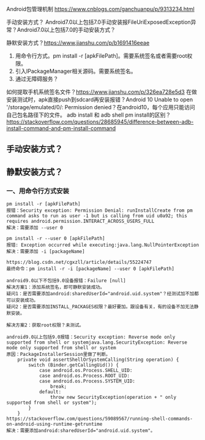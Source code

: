 
Android包管理机制 https://www.cnblogs.com/ganchuanpu/p/9313234.html


手动安装方式？
Android7.0以上包括7.0手动安装报FileUriExposedException异常？Android7.0以上包括7.0的手动安装方式？


静默安装方式？https://www.jianshu.com/p/b1691416eeae
1. 用命令行方式。pm install -r [apkFilePath]。需要系统签名或者需要root权限。
2. 引入IPackageManager相关源码。需要系统签名。
3. 通过无障碍服务？


如何提取手机系统签名文件？https://www.jianshu.com/p/326ea728e5d3
在做安装测试时，apk直接push到sdcard再安装报错？Android 10 Unable to open '/storage/emulated/0/: Permission denied？在android10，每个应用只能访问自己包名路径下的文件。
adb install 和 adb shell pm install的区别？https://stackoverflow.com/questions/28685945/difference-between-adb-install-command-and-pm-install-command


## 手动安装方式？


## 静默安装方式？
### 一、用命令行方式安装
```
pm install -r [apkFilePath]
报错：Security exception: Permission Denial: runInstallCreate from pm command asks to run as user -1 but is calling from uid u0a92; this requires android.permission.INTERACT_ACROSS_USERS_FULL
解决：需要添加 --user 0
```

```
pm install -r --user 0 [apkFilePath]
报错: Exception occurred while executing:java.lang.NullPointerException
解决：需要添加 -i [packageName]
```

```
https://blog.csdn.net/cgxzll/article/details/55224747
最终命令：pm install -r -i [packageName] --user 0 [apkFilePath]

android9.0以下不包括9.0设备报错：Failure [null] 
解决方案1：添加系统签名，即可静默安装成功。
疑问1：是否需要添加android:sharedUserId="android.uid.system"？经测试加不加都可以安装成功。
疑问2：是否需要添加INSTALL_PACKAGES权限？最好要加。跟设备有关，有的设备不加无法静默安装。

解决方案2：获取root权限？未测试。
```

```
android9.0以上包括9.0报错：Security exception: Reverse mode only supported from shell or systemjava.lang.SecurityException: Reverse mode only supported from shell or system
原因：PackageInstallerSession里做了判断。
    private void assertShellOrSystemCalling(String operation) {
        switch (Binder.getCallingUid()) {
            case android.os.Process.SHELL_UID:
            case android.os.Process.ROOT_UID:
            case android.os.Process.SYSTEM_UID:
                break;
            default:
                throw new SecurityException(operation + " only supported from shell or system");
        }
    }
https://stackoverflow.com/questions/59089567/running-shell-commands-on-android-using-runtime-getruntime
解决：需要添加android:sharedUserId="android.uid.system"。
```





